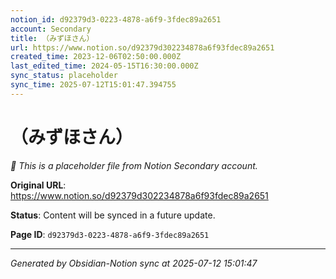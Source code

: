 ```yaml
---
notion_id: d92379d3-0223-4878-a6f9-3fdec89a2651
account: Secondary
title: （みずほさん）
url: https://www.notion.so/d92379d302234878a6f93fdec89a2651
created_time: 2023-12-06T02:50:00.000Z
last_edited_time: 2024-05-15T16:30:00.000Z
sync_status: placeholder
sync_time: 2025-07-12T15:01:47.394755
---
```


# （みずほさん）

*🔄 This is a placeholder file from Notion Secondary account.*

**Original URL**: https://www.notion.so/d92379d302234878a6f93fdec89a2651

**Status**: Content will be synced in a future update.

**Page ID**: `d92379d3-0223-4878-a6f9-3fdec89a2651`

---

*Generated by Obsidian-Notion sync at 2025-07-12 15:01:47*
